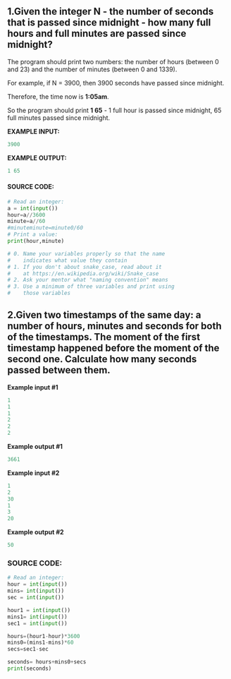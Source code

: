## 1.Given the integer N - the number of seconds that is passed since midnight - how many full hours and full minutes are passed since midnight?

 The program should print two numbers: the number of hours (between 0 and 23) and the number of minutes (between 0 and 1339).  

For example, if N = 3900, then 3900 seconds have passed since midnight. 

Therefore, the time now is **1:05am**. 

So the program should print **1 65** - 1 full hour is passed since midnight, 65 full minutes passed since midnight.



**EXAMPLE INPUT:**

```python
3900
```

**EXAMPLE OUTPUT:**

```python
1 65
```



#### SOURCE CODE:

```python
# Read an integer:
a = int(input())
hour=a//3600
minute=a//60
#minuteminute=minute0/60
# Print a value:
print(hour,minute)

# 0. Name your variables properly so that the name 
#    indicates what value they contain 
# 1. If you don't about snake_case, read about it 
#    at https://en.wikipedia.org/wiki/Snake_case
# 2. Ask your mentor what "naming convention" means
# 3. Use a minimum of three variables and print using 
#    those variables 
```



## 2.Given two timestamps of the same day: a number of hours, minutes and seconds for both of the timestamps. The moment of the first timestamp happened before the moment of the second one. Calculate how many seconds passed between them.

**Example input #1**

```python
1
1
1
2
2
2

```

**Example output #1**

```python
3661
```



**Example input #2**

```python
1
2
30
1
3
20
```

**Example output #2**

```python
50
```



### SOURCE CODE:

```python
# Read an integer:
hour = int(input())
mins= int(input())
sec = int(input())

hour1 = int(input())
mins1= int(input())
sec1 = int(input())

hours=(hour1-hour)*3600
mins0=(mins1-mins)*60
secs=sec1-sec

seconds= hours+mins0+secs
print(seconds)
```

